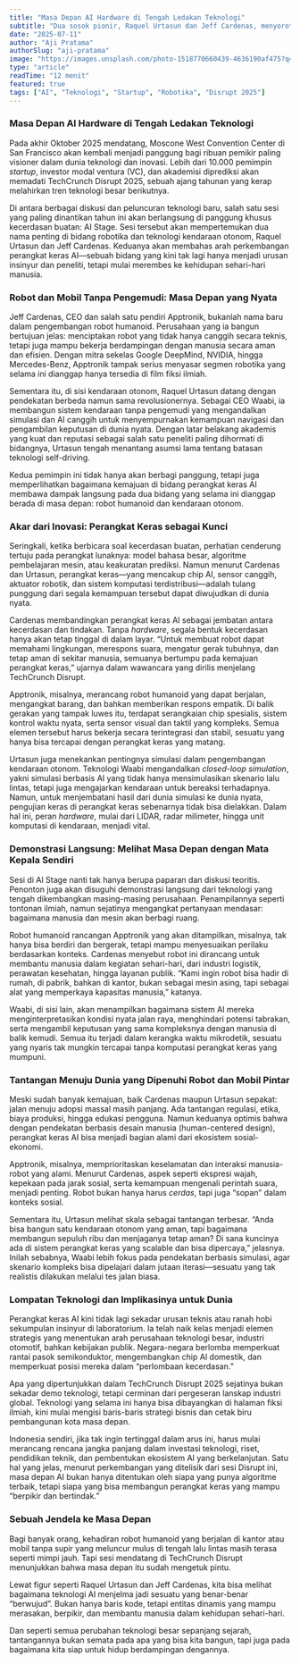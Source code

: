 ```yaml
---
title: "Masa Depan AI Hardware di Tengah Ledakan Teknologi"
subtitle: "Dua sosok pionir, Raquel Urtasun dan Jeff Cardenas, menyoroti bagaimana perangkat keras AI akan menentukan arah baru robotika dan kendaraan otonom."
date: "2025-07-11"
author: "Aji Pratama"
authorSlug: "aji-pratama"
image: "https://images.unsplash.com/photo-1518770660439-4636190af475?q=80&w=1170&auto=format"
type: "article"
readTime: "12 menit"
featured: true
tags: ["AI", "Teknologi", "Startup", "Robotika", "Disrupt 2025"]
---
```


### Masa Depan AI Hardware di Tengah Ledakan Teknologi

Pada akhir Oktober 2025 mendatang, Moscone West Convention Center di San Francisco akan kembali menjadi panggung bagi ribuan pemikir paling visioner dalam dunia teknologi dan inovasi. Lebih dari 10.000 pemimpin *startup*, investor modal ventura (VC), dan akademisi diprediksi akan memadati TechCrunch Disrupt 2025, sebuah ajang tahunan yang kerap melahirkan tren teknologi besar berikutnya.

Di antara berbagai diskusi dan peluncuran teknologi baru, salah satu sesi yang paling dinantikan tahun ini akan berlangsung di panggung khusus kecerdasan buatan: AI Stage. Sesi tersebut akan mempertemukan dua nama penting di bidang robotika dan teknologi kendaraan otonom, Raquel Urtasun dan Jeff Cardenas. Keduanya akan membahas arah perkembangan perangkat keras AI—sebuah bidang yang kini tak lagi hanya menjadi urusan insinyur dan peneliti, tetapi mulai merembes ke kehidupan sehari-hari manusia.

### Robot dan Mobil Tanpa Pengemudi: Masa Depan yang Nyata

Jeff Cardenas, CEO dan salah satu pendiri Apptronik, bukanlah nama baru dalam pengembangan robot humanoid. Perusahaan yang ia bangun bertujuan jelas: menciptakan robot yang tidak hanya canggih secara teknis, tetapi juga mampu bekerja berdampingan dengan manusia secara aman dan efisien. Dengan mitra sekelas Google DeepMind, NVIDIA, hingga Mercedes-Benz, Apptronik tampak serius menyasar segmen robotika yang selama ini dianggap hanya tersedia di film fiksi ilmiah.

Sementara itu, di sisi kendaraan otonom, Raquel Urtasun datang dengan pendekatan berbeda namun sama revolusionernya. Sebagai CEO Waabi, ia membangun sistem kendaraan tanpa pengemudi yang mengandalkan simulasi dan AI canggih untuk menyempurnakan kemampuan navigasi dan pengambilan keputusan di dunia nyata. Dengan latar belakang akademis yang kuat dan reputasi sebagai salah satu peneliti paling dihormati di bidangnya, Urtasun tengah menantang asumsi lama tentang batasan teknologi self-driving.

Kedua pemimpin ini tidak hanya akan berbagi panggung, tetapi juga memperlihatkan bagaimana kemajuan di bidang perangkat keras AI membawa dampak langsung pada dua bidang yang selama ini dianggap berada di masa depan: robot humanoid dan kendaraan otonom.

### Akar dari Inovasi: Perangkat Keras sebagai Kunci

Seringkali, ketika berbicara soal kecerdasan buatan, perhatian cenderung tertuju pada perangkat lunaknya: model bahasa besar, algoritme pembelajaran mesin, atau keakuratan prediksi. Namun menurut Cardenas dan Urtasun, perangkat keras—yang mencakup chip AI, sensor canggih, aktuator robotik, dan sistem komputasi terdistribusi—adalah tulang punggung dari segala kemampuan tersebut dapat diwujudkan di dunia nyata.

Cardenas membandingkan perangkat keras AI sebagai jembatan antara kecerdasan dan tindakan. Tanpa *hardware*, segala bentuk kecerdasan hanya akan tetap tinggal di dalam layar. “Untuk membuat robot dapat memahami lingkungan, merespons suara, mengatur gerak tubuhnya, dan tetap aman di sekitar manusia, semuanya bertumpu pada kemajuan perangkat keras,” ujarnya dalam wawancara yang dirilis menjelang TechCrunch Disrupt.

Apptronik, misalnya, merancang robot humanoid yang dapat berjalan, mengangkat barang, dan bahkan memberikan respons empatik. Di balik gerakan yang tampak luwes itu, terdapat serangkaian chip spesialis, sistem kontrol waktu nyata, serta sensor visual dan taktil yang kompleks. Semua elemen tersebut harus bekerja secara terintegrasi dan stabil, sesuatu yang hanya bisa tercapai dengan perangkat keras yang matang.

Urtasun juga menekankan pentingnya simulasi dalam pengembangan kendaraan otonom. Teknologi Waabi mengandalkan *closed-loop simulation*, yakni simulasi berbasis AI yang tidak hanya mensimulasikan skenario lalu lintas, tetapi juga mengajarkan kendaraan untuk bereaksi terhadapnya. Namun, untuk menjembatani hasil dari dunia simulasi ke dunia nyata, pengujian keras di perangkat keras sebenarnya tidak bisa dielakkan. Dalam hal ini, peran *hardware*, mulai dari LIDAR, radar milimeter, hingga unit komputasi di kendaraan, menjadi vital.

### Demonstrasi Langsung: Melihat Masa Depan dengan Mata Kepala Sendiri

Sesi di AI Stage nanti tak hanya berupa paparan dan diskusi teoritis. Penonton juga akan disuguhi demonstrasi langsung dari teknologi yang tengah dikembangkan masing-masing perusahaan. Penampilannya seperti tontonan ilmiah, namun sejatinya mengangkat pertanyaan mendasar: bagaimana manusia dan mesin akan berbagi ruang.

Robot humanoid rancangan Apptronik yang akan ditampilkan, misalnya, tak hanya bisa berdiri dan bergerak, tetapi mampu menyesuaikan perilaku berdasarkan konteks. Cardenas menyebut robot ini dirancang untuk membantu manusia dalam kegiatan sehari-hari, dari industri logistik, perawatan kesehatan, hingga layanan publik. “Kami ingin robot bisa hadir di rumah, di pabrik, bahkan di kantor, bukan sebagai mesin asing, tapi sebagai alat yang memperkaya kapasitas manusia,” katanya.

Waabi, di sisi lain, akan menampilkan bagaimana sistem AI mereka menginterpretasikan kondisi nyata jalan raya, menghindari potensi tabrakan, serta mengambil keputusan yang sama kompleksnya dengan manusia di balik kemudi. Semua itu terjadi dalam kerangka waktu mikrodetik, sesuatu yang nyaris tak mungkin tercapai tanpa komputasi perangkat keras yang mumpuni.

### Tantangan Menuju Dunia yang Dipenuhi Robot dan Mobil Pintar

Meski sudah banyak kemajuan, baik Cardenas maupun Urtasun sepakat: jalan menuju adopsi massal masih panjang. Ada tantangan regulasi, etika, biaya produksi, hingga edukasi pengguna. Namun keduanya optimis bahwa dengan pendekatan berbasis desain manusia (human-centered design), perangkat keras AI bisa menjadi bagian alami dari ekosistem sosial-ekonomi.

Apptronik, misalnya, memprioritaskan keselamatan dan interaksi manusia-robot yang alami. Menurut Cardenas, aspek seperti ekspresi wajah, kepekaan pada jarak sosial, serta kemampuan mengenali perintah suara, menjadi penting. Robot bukan hanya harus *cerdas*, tapi juga “sopan” dalam konteks sosial.

Sementara itu, Urtasun melihat skala sebagai tantangan terbesar. “Anda bisa bangun satu kendaraan otonom yang aman, tapi bagaimana membangun sepuluh ribu dan menjaganya tetap aman? Di sana kuncinya ada di sistem perangkat keras yang scalable dan bisa dipercaya,” jelasnya. Inilah sebabnya, Waabi lebih fokus pada pendekatan berbasis simulasi, agar skenario kompleks bisa dipelajari dalam jutaan iterasi—sesuatu yang tak realistis dilakukan melalui tes jalan biasa.

### Lompatan Teknologi dan Implikasinya untuk Dunia

Perangkat keras AI kini tidak lagi sekadar urusan teknis atau ranah hobi sekumpulan insinyur di laboratorium. Ia telah naik kelas menjadi elemen strategis yang menentukan arah perusahaan teknologi besar, industri otomotif, bahkan kebijakan publik. Negara-negara berlomba memperkuat rantai pasok semikonduktor, mengembangkan chip AI domestik, dan memperkuat posisi mereka dalam “perlombaan kecerdasan.”

Apa yang dipertunjukkan dalam TechCrunch Disrupt 2025 sejatinya bukan sekadar demo teknologi, tetapi cerminan dari pergeseran lanskap industri global. Teknologi yang selama ini hanya bisa dibayangkan di halaman fiksi ilmiah, kini mulai mengisi baris-baris strategi bisnis dan cetak biru pembangunan kota masa depan.

Indonesia sendiri, jika tak ingin tertinggal dalam arus ini, harus mulai merancang rencana jangka panjang dalam investasi teknologi, riset, pendidikan teknik, dan pembentukan ekosistem AI yang berkelanjutan. Satu hal yang jelas, menurut perkembangan yang ditelisik dari sesi Disrupt ini, masa depan AI bukan hanya ditentukan oleh siapa yang punya algoritme terbaik, tetapi siapa yang bisa membangun perangkat keras yang mampu “berpikir dan bertindak.”

### Sebuah Jendela ke Masa Depan

Bagi banyak orang, kehadiran robot humanoid yang berjalan di kantor atau mobil tanpa supir yang meluncur mulus di tengah lalu lintas masih terasa seperti mimpi jauh. Tapi sesi mendatang di TechCrunch Disrupt menunjukkan bahwa masa depan itu sudah mengetuk pintu.

Lewat figur seperti Raquel Urtasun dan Jeff Cardenas, kita bisa melihat bagaimana teknologi AI menjelma jadi sesuatu yang benar-benar “berwujud”. Bukan hanya baris kode, tetapi entitas dinamis yang mampu merasakan, berpikir, dan membantu manusia dalam kehidupan sehari-hari.

Dan seperti semua perubahan teknologi besar sepanjang sejarah, tantangannya bukan semata pada apa yang bisa kita bangun, tapi juga pada bagaimana kita siap untuk hidup berdampingan dengannya.
